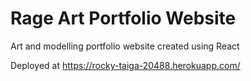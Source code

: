 # Rage Art Portfolio Website
Art and modelling portfolio website created using React

Deployed at https://rocky-taiga-20488.herokuapp.com/
